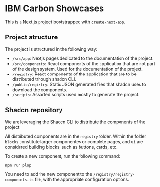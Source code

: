 # IBM Carbon Showcases

This is a [Next.js](https://nextjs.org) project bootstrapped with [`create-next-app`](https://nextjs.org/docs/app/api-reference/cli/create-next-app).

## Project structure

The project is structured in the following way:

- `/src/app`: Nextjs pages dedicated to the documentation of the project.
- `/src/components`: React components of the application that are not part of the design system. Used for the documentation of the project.
- `/registry`: React components of the application that are to be distributed trhough shadcn CLI.
- `/public/registry`: Static JSON generated files that shadcn uses to download the components.
- `/scripts`: Assorted scripts used mostly to generate the project.

## Shadcn repository

We are leveraging the Shadcn CLI to distribute the components of the project.

All distributed components are in the `registry` folder. Within the folder `blocks` constitute larger componentes or complete pages, and `ui` are considered building blocks, such as buttons, cards, etc.

To create a new component, run the following command:

```bash
npm run plop
```

You need to add the new component to the `/registry/registry-components.ts` file, with the appropriate configuration options.
